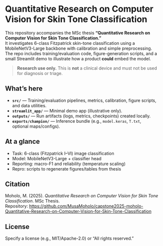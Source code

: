 # Quantitative Research on Computer Vision for Skin Tone Classification

This repository accompanies the MSc thesis **“Quantitative Research on Computer Vision for Skin Tone Classification.”**  
It investigates 6-class Fitzpatrick skin-tone classification using a MobileNetV3-Large backbone with calibration and simple preprocessing. The repo includes training/evaluation code, figure-generation scripts, and a small Streamlit demo to illustrate how a product **could** embed the model.

> **Research use only.** This is **not** a clinical device and must not be used for diagnosis or triage.

## What’s here
- **`src/`** — Training/evaluation pipelines, metrics, calibration, figure scripts, and data utilities.
- **`streamlit_app/`** — Minimal demo app (illustrative only).
- **`outputs/`** — Run artifacts (logs, metrics, checkpoints) created locally.
- **`exports/champion/`** — Inference bundle (e.g., `model.keras`, `T.txt`, optional maps/configs).

## At a glance
- Task: 6-class (Fitzpatrick I–VI) image classification
- Model: MobileNetV3-Large + classifier head
- Reporting: macro-F1 and reliability (temperature scaling)
- Repro: scripts to regenerate figures/tables from thesis

## Citation
Moholo, M. (2025). *Quantitative Research on Computer Vision for Skin Tone Classification*. MSc Thesis.  
Repository: https://github.com/MusaMoholo/capstone2025-moholo-Quantitative-Research-on-Computer-Vision-for-Skin-Tone-Classification

## License
Specify a license (e.g., MIT/Apache-2.0) or “All rights reserved.”
